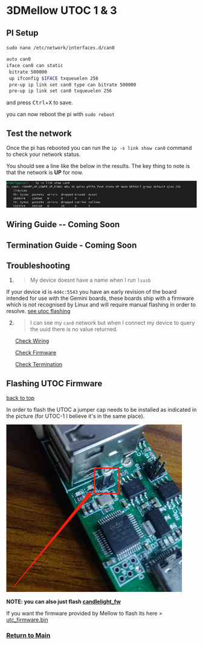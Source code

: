 # 3DMellow UTOC 1 & 3

## **PI Setup**

` sudo nano /etc/network/interfaces.d/can0 `

```bash
auto can0
iface can0 can static
 bitrate 500000
 up ifconfig $IFACE txqueuelen 256
 pre-up ip link set can0 type can bitrate 500000
 pre-up ip link set can0 txqueuelen 256
 ```

and press <kbd>Ctrl</kbd>+<kbd>X</kbd> to save.

you can now reboot the pi with ` sudo reboot `



## Test the network

Once the pi has rebooted you can run the `ip -s link show can0` command to check your network status.

You should see a line like the below in the results.
The key thing to note is that the network is **UP** for now.

![../images/iplink.png](../images/iplink.png)

## Wiring Guide -- Coming Soon

## Termination Guide - Coming Soon

## Troubleshooting

1. > My device doesnt have a name when I run `lsusb`
   
If your device id is `4d4c:5543` you have an early revision of the board intended for use with the Gemini boards, these boards ship with a firmware which is not recognised by Linux and will require manual flashing in order to resolve. [see utoc flashing](#flashing-utoc-firmware)



2. > I can see my `can0` network but when I connect my device to query the uuid there is no value returned.

    [Check Wiring]()

    [Check Firmware]()

    [Check Termination]()


## Flashing UTOC Firmware

[back to top](#3dmellow-utoc-1--3)


In order to flash the UTOC a jumper cap needs to be installed as indicated in the picture (for UTOC-1 I believe it's in the same place).

![UTOC Bootloader PIN](../images/utoc_flash.png)



**NOTE: you can also just flash [candlelight_fw](./candlelight_fw.md)**


If you want the firmware provided by Mellow to flash its here > [utc_firmware.bin](./firmware_files/utoc_firmware.bin) 



### [Return to Main](../index.md)
